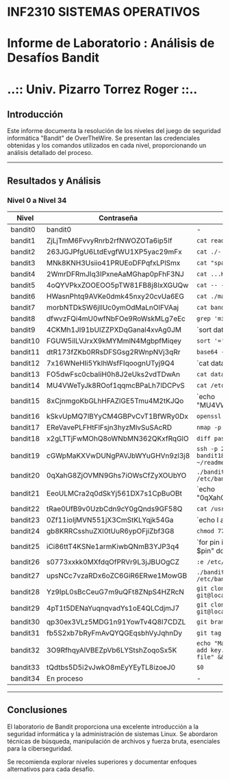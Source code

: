 # INF2310 SISTEMAS OPERATIVOS
# Informe de Laboratorio : Análisis de Desafíos Bandit
# ..:: Univ. Pizarro Torrez Roger ::.. 
## Introducción
Este informe documenta la resolución de los niveles del juego de seguridad informática "Bandit" de OverTheWire. Se presentan las credenciales obtenidas y los comandos utilizados en cada nivel, proporcionando un análisis detallado del proceso.

---

## Resultados y Análisis

### Nivel 0 a Nivel 34

| Nivel | Contraseña | Ultimos Comando Utilizado |
|--------|------------------------------|-------------------------|
| bandit0 | bandit0 | - |
| bandit1 | ZjLjTmM6FvvyRnrb2rfNWOZOTa6ip5If | `cat readme` |
| bandit2 | 263JGJPfgU6LtdEvgfWU1XP5yac29mFx | `cat ./-` |
| bandit3 | MNk8KNH3Usiio41PRUEoDFPqfxLPlSmx | `cat "spaces in this filename"` |
| bandit4 | 2WmrDFRmJIq3IPxneAaMGhap0pFhF3NJ | `cat ...Hiding-From-You` |
| bandit5 | 4oQYVPkxZOOEOO5pTW81FB8j8lxXGUQw | `cat -- -file07` |
| bandit6 | HWasnPhtq9AVKe0dmk45nxy20cvUa6EG | `cat ./maybehere07/.file2` |
| bandit7 | morbNTDkSW6jIlUc0ymOdMaLnOlFVAaj | `cat bandit7.password` |
| bandit8 | dfwvzFQi4mU0wfNbFOe9RoWskMLg7eEc | `grep 'millionth' data.txt` |
| bandit9 | 4CKMh1JI91bUIZZPXDqGanal4xvAg0JM | `sort data.txt | uniq -u` |
| bandit10 | FGUW5ilLVJrxX9kMYMmlN4MgbpfMiqey | `sort '=' data.txt` |
| bandit11 | dtR173fZKb0RRsDFSGsg2RWnpNVj3qRr | `base64 -d data.txt` |
| bandit12 | 7x16WNeHIi5YkIhWsfFIqoognUTyj9Q4 | `cat data.txt | 'N-ZA-Mn-za-m'` |
| bandit13 | FO5dwFsc0cbaIiH0h8J2eUks2vdTDwAn | `cat data8` |
| bandit14 | MU4VWeTyJk8ROof1qqmcBPaLh7lDCPvS | `cat /etc/bandit_pass/bandit14` |
| bandit15 | 8xCjnmgoKbGLhHFAZlGE5Tmu4M2tKJQo | `echo "MU4VWeTyJk8ROof1qqmcBPaLh7lDCPvS" | nc localhost 30000` |
| bandit16 | kSkvUpMQ7lBYyCM4GBPvCvT1BfWRy0Dx | `openssl s_client -connect localhost:30001` |
| bandit17 | EReVavePLFHtFlFsjn3hyzMlvSuSAcRD | `nmap -p 31000-32000 localhost` |
| bandit18 | x2gLTTjFwMOhQ8oWNbMN362QKxfRqGlO | `diff passwords.new passwords.old` |
| bandit19 | cGWpMaKXVwDUNgPAVJbWYuGHVn9zl3j8 | `ssh -p 2220 bandit18@bandit.labs.overthewire.org "cat ~/readme"` |
| bandit20 | 0qXahG8ZjOVMN9Ghs7iOWsCfZyXOUbYO | `./bandit20-do cat /etc/bandit_pass/bandit20` |
| bandit21 | EeoULMCra2q0dSkYj561DX7s1CpBuOBt | `echo "0qXahG8ZjOVMN9Ghs7iOWsCfZyXOUbYO" | nc -l -p 1234` |
| bandit22 | tRae0UfB9v0UzbCdn9cY0gQnds9GF58Q | `cat /usr/bin/cronjob_bandit22.sh` |
| bandit23 | 0Zf11ioIjMVN551jX3CmStKLYqjk54Ga | `echo I am user bandit23 | md5sum | cut -d ' ' -f 1` |
| bandit24 | gb8KRRCsshuZXI0tUuR6ypOFjiZbf3G8 | `chmod 777 test.sh` |
| bandit25 | iCi86ttT4KSNe1armKiwbQNmB3YJP3q4 | `for pin in {0000..9999}; do echo "$bandit24 $pin" done | nc localhost 30002` |
| bandit26 | s0773xxkk0MXfdqOfPRVr9L3jJBUOgCZ | `:e /etc/bandit_pass/bandit26` |
| bandit27 | upsNCc7vzaRDx6oZC6GiR6ERwe1MowGB | `./bandit27-do cat /etc/bandit_pass/bandit27` |
| bandit28 | Yz9IpL0sBcCeuG7m9uQFt8ZNpS4HZRcN | `git clone ssh://bandit27-git@localhost:2220/home/bandit27-git/repo` |
| bandit29 | 4pT1t5DENaYuqnqvadYs1oE4QLCdjmJ7 | `git clone ssh://bandit28-git@localhost:2220/home/bandit28-git/repo` |
| bandit30 | qp30ex3VLz5MDG1n91YowTv4Q8l7CDZL | `git branch -a && git checkout dev` |
| bandit31 | fb5S2xb7bRyFmAvQYQGEqsbhVyJqhnDy | `git tag && git show secret` |
| bandit32 | 3O9RfhqyAlVBEZpVb6LYStshZoqoSx5K | `echo "May I come in?" > key.txt && git add key.txt && git commit -m "Added key file" && git push origin master` |
| bandit33 | tQdtbs5D5i2vJwkO8mEyYEyTL8izoeJ0 | `$0` |
| bandit34 | En proceso | - |

---

## Conclusiones

El laboratorio de Bandit proporciona una excelente introducción a la seguridad informática y la administración de sistemas Linux. Se abordaron técnicas de búsqueda, manipulación de archivos y fuerza bruta, esenciales para la ciberseguridad. 

Se recomienda explorar niveles superiores y documentar enfoques alternativos para cada desafío.
